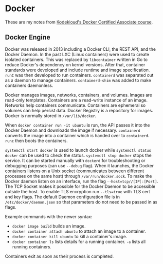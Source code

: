 # Docker

These are my notes from [Kodekloud's Docker Certified Associate course](https://kodekloud.com/courses/1203948).

## Docker Engine

Docker was released in 2013 including a Docker CLI, the REST API, and the Docker Daemon. In the past LXC (Linux containers) were used to create isolated containers. This was replaced by `libcontainer` written in Go to reduce Docker's dependency on kernel versions. After that, container standards were developed and include runtime and image specification. `runC` was then developed to run containers. `containerd` was separated out as a daemon to manage containers. `containerd-shim` was added to make containers daemonless. 

Docker manages images, networks, containers, and volumes. Images are read-only templates. Containers are a read-write instance of an image. Networks help containers communicate. Containers are ephemeral so volumes can help persist data. Docker Registry is a repository for images. Docker is normally stored in `/var/lib/docker`.

When `docker container run -it ubuntu` is run, the API passes it into the Docker Daemon and downloads the image if necessary. `containerd` converts the image into a container which is handed over to `containerd`. `runc` then boots the containers.

`systemctl start docker` is used to launch docker while `systemctl status docker` can be used to check the status. `systemctl stop docker` stops the service. It can be started manually with `dockerd` for troubleshooting or debugging purposes (can use `--debug` flag). When it launches, the Docker containers listens on a Unix socket (communicates between different processes on the same host) through `/var/run/docker.sock`. To make the Docker daemon listen on an interface, run the flag `--host=tcp//[IP]:[Port]`. The TCP Socket makes it possible for the Docker Daemon to be accessible outside the host. To enable TLS encryption run `--tls=true` with TLS cert and key flags. The default Daemon configuration file is in `/etc/docker/daemon.json` so that parameters do not need to be passed in as flags.

Example commands with the newer syntax:
* `docker image build` builds an image.
* `docker container attach ubuntu` to attach an image to a container.
* `docker container kill ubuntu` to kill a container's image.
* `docker container ls` lists details for a running container. `-a` lists all running containers.

Containers exit as soon as their process is completed.
